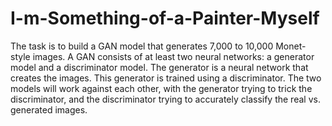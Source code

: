 # I-m-Something-of-a-Painter-Myself

The task is to build a GAN model that generates 7,000 to 10,000 Monet-style images. A GAN consists of at least two neural networks: a generator model and a discriminator model. The generator is a neural network that creates the images. This generator is trained using a discriminator. The two models will work against each other, with the generator trying to trick the discriminator, and the discriminator trying to accurately classify the real vs. generated images.
